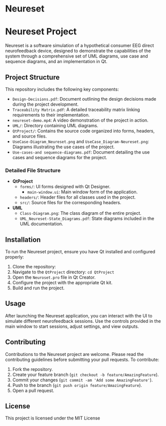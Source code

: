 # Neureset

# Neureset Project

Neureset is a software simulation of a hypothetical consumer EEG direct neurofeedback device, designed to demonstrate the capabilities of the system through a comprehensive set of UML diagrams, use case and sequence diagrams, and an implementation in Qt.

## Project Structure

This repository includes the following key components:

- `Design-Decisions.pdf`: Document outlining the design decisions made during the project development.
- `Traceability Matrix.pdf`: A detailed traceability matrix linking requirements to their implementation.
- `neureset-demo.mp4`: A video demonstration of the project in action.
- `UML/`: Directory containing UML diagrams.
- `QtProject/`: Contains the source code organized into forms, headers, and source files.
- `UseCase-Diagram_Neureset.png` and `UseCase_Diagram-Neureset.png`: Diagrams illustrating the use cases of the project.
- `Use-cases-and sequence-diagrams.pdf`: Document detailing the use cases and sequence diagrams for the project.

### Detailed File Structure

- **QtProject**
  - `forms/`: UI forms designed with Qt Designer.
    - `main-window.ui`: Main window form of the application.
  - `headers/`: Header files for all classes used in the project.
  - `src/`: Source files for the corresponding headers.
- **UML**
  - `Class-Diagram.png`: The class diagram of the entire project.
  - `UML_Neureset-State_Diagrams.pdf`: State diagrams included in the UML documentation.

## Installation

To run the Neureset project, ensure you have Qt installed and configured properly:

1. Clone the repository:
2. Navigate to the `QtProject` directory:
`cd QtProject` 
3. Open the `Neuroset.pro` file in Qt Creator.
4. Configure the project with the appropriate Qt kit.
5. Build and run the project.

## Usage

After launching the Neureset application, you can interact with the UI to simulate different neurofeedback sessions. Use the controls provided in the main window to start sessions, adjust settings, and view outputs.

## Contributing

Contributions to the Neureset project are welcome. Please read the contributing guidelines before submitting your pull requests. To contribute:

1. Fork the repository.
2. Create your feature branch (`git checkout -b feature/AmazingFeature`).
3. Commit your changes (`git commit -am 'Add some AmazingFeature'`).
4. Push to the branch (`git push origin feature/AmazingFeature`).
5. Open a pull request.

## License

This project is licensed under the MIT License
